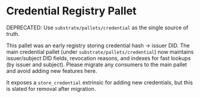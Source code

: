 # Credential Registry Pallet

DEPRECATED: Use `substrate/pallets/credential` as the single source of truth.

This pallet was an early registry storing credential hash → issuer DID.
The main credential pallet (under `substrate/pallets/credential`) now maintains issuer/subject DID fields, revocation reasons, and indexes for fast lookups (by issuer and subject). Please migrate any consumers to the main pallet and avoid adding new features here.

It exposes a `store_credential` extrinsic for adding new credentials, but this is slated for removal after migration.
